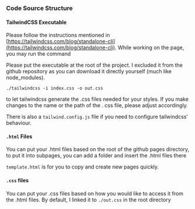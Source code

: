 ### Code Source Structure

#### TailwindCSS Executable
Please follow the instructions mentioned in [https://tailwindcss.com/blog/standalone-cli](https://tailwindcss.com/blog/standalone-cli). While working on the page, you may run the command

Please put the executable at the root of the project. I excluded it from the github repository as you can download it directly yourself (much like node_modules).


```
./tailwindcss -i index.css -o out.css
```

to let tailwindcss generate the .css files needed for your styles. If you make changes to the name or the path of the .
css file, please adjust accordingly.


There is also a `tailwind.config.js` file if you need to configure tailwindcss' behaviour.

#### `.html` Files
You can put your .html files based on the root of the github pages directory, to put it into subpages, you can add a folder and insert the .html files there


`template.html` is for you to copy and create new pages quickly.

#### `.css` files
You can put your .css files based on how you would like to access it from the .html files. By default, I linked it to `./out.css` in the root directory